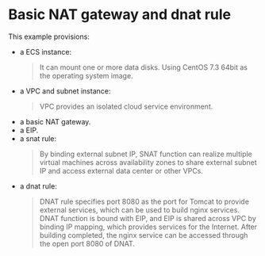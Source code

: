 # Basic NAT gateway and dnat rule

This example provisions:

* a ECS instance:
  > It can mount one or more data disks.
  > Using CentOS 7.3 64bit as the operating system image.
* a VPC and subnet instance:
  > VPC provides an isolated cloud service environment.
* a basic NAT gateway.
* a EIP.
* a snat rule:
  > By binding external subnet IP, SNAT function can realize multiple virtual machines across availability zones
  to share external subnet IP and access external data center or other VPCs.
* a dnat rule:
  > DNAT rule specifies port 8080 as the port for Tomcat to provide external services, which can be used to build nginx services.
  > DNAT function is bound with EIP, and EIP is shared across VPC by binding IP mapping,
  which provides services for the Internet.
  > After building completed, the nginx service can be accessed through the open port 8080 of DNAT.